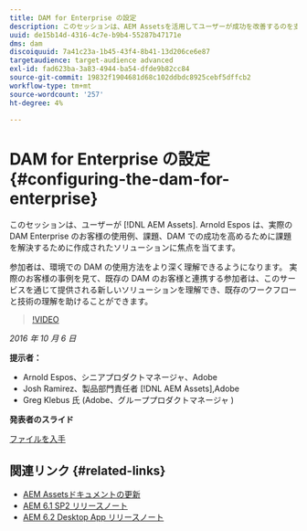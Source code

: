 ```yaml
---
title: DAM for Enterprise の設定
description: このセッションは、AEM Assetsを活用してユーザーが成功を改善するのを支援するように設計されています。 Arnold Espos は、実際の DAM Enterprise のお客様の使用例、課題、DAM での成功を高めるために課題を解決するために作成されたソリューションに焦点を当てます。   参加者は、環境での DAM の使用方法をより深く理解できるようになります。 実際のお客様の事例を見て、既存の DAM のお客様と連携する参加者は、このサービスを通じて提供される新しいソリューションを理解でき、既存のワークフローと技術の理解を助けることができます。
uuid: de15b14d-4316-4c7e-b9b4-55287b47171e
dms: dam
discoiquuid: 7a41c23a-1b45-43f4-8b41-13d206ce6e87
targetaudience: target-audience advanced
exl-id: fad623ba-3a83-4944-ba54-dfde9b82cc84
source-git-commit: 19832f1904681d68c102ddbdc8925cebf5dffcb2
workflow-type: tm+mt
source-wordcount: '257'
ht-degree: 4%

---
```


# DAM for Enterprise の設定{#configuring-the-dam-for-enterprise}

このセッションは、ユーザーが [!DNL AEM Assets]. Arnold Espos は、実際の DAM Enterprise のお客様の使用例、課題、DAM での成功を高めるために課題を解決するために作成されたソリューションに焦点を当てます。

参加者は、環境での DAM の使用方法をより深く理解できるようになります。 実際のお客様の事例を見て、既存の DAM のお客様と連携する参加者は、このサービスを通じて提供される新しいソリューションを理解でき、既存のワークフローと技術の理解を助けることができます。

>[!VIDEO](https://video.tv.adobe.com/v/19298/?quality=9)

*2016 年 10 月 6 日*

**提示者：**

* Arnold Espos、シニアプロダクトマネージャ、Adobe
* Josh Ramirez、製品部門責任者 [!DNL AEM Assets],Adobe
* Greg Klebus 氏 (Adobe、グループプロダクトマネージャ )

**発表者のスライド**

[ファイルを入手](assets/assets-webinar-oct5final.pdf)

## 関連リンク {#related-links}

* [AEM Assetsドキュメントの更新](https://docs.adobe.com/content/docs/en/aem/recent-documentation-updates.html)
* [AEM 6.1 SP2 リリースノート](https://docs.adobe.com/docs/en/aem/6-1/release-notes-sp2.html)
* [AEM 6.2 Desktop App リリースノート](https://docs.adobe.com/docs/en/aem/6-2/desktop-app-release-notes.html)